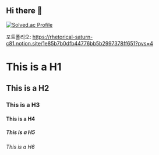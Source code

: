 ## Hi there 👋
[![Solved.ac Profile](http://mazassumnida.wtf/api/v2/generate_badge?boj=skwo27)](https://solved.ac/skwo27/)

포트폴리오: https://rhetorical-saturn-c81.notion.site/1e85b7b0dfb44776bb5b2997378ff651?pvs=4

# This is a H1
## This is a H2
### This is a H3
#### This is a H4
##### This is a H5
###### This is a H6

<!--
**skwo27/skwo27** is a ✨ _special_ ✨ repository because its `README.md` (this file) appears on your GitHub profile.

Here are some ideas to get you started:

- 🔭 I’m currently working on ...
- 🌱 I’m currently learning ...
- 👯 I’m looking to collaborate on ...
- 🤔 I’m looking for help with ...
- 💬 Ask me about ...
- 📫 How to reach me: ...
- 😄 Pronouns: ...

- ⚡ Fun fact: ...
-->
